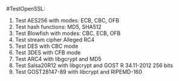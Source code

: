 #TestOpenSSL:

1. Test AES256 with modes: ECB, CBC, OFB
2. Test hash functions: MD5, SHA512
3. Test Blowfish with modes: CBC, ECB, OFB
4. Test stream cipher Alleged RC4
5. Test DES with CBC mode
6. Test 3DES with CFB mode
7. Test ARC4 with libgcrypt and MD5
8. Test Salsa20R12 with libgcrypt and GOST R 34.11-2012 256 bits
9. Test GOST28147-89 with libcrypt and RIPEMD-160
